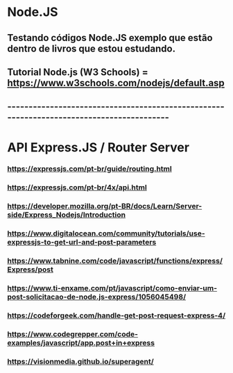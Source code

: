 # Node.JS

## Testando códigos Node.JS exemplo que estão dentro de livros que estou estudando.

## Tutorial Node.js (W3 Schools) = https://www.w3schools.com/nodejs/default.asp

## -----------------------------------------------------------------------------------------

# API Express.JS / Router Server

### https://expressjs.com/pt-br/guide/routing.html

### https://expressjs.com/pt-br/4x/api.html

### https://developer.mozilla.org/pt-BR/docs/Learn/Server-side/Express_Nodejs/Introduction

### https://www.digitalocean.com/community/tutorials/use-expressjs-to-get-url-and-post-parameters

### https://www.tabnine.com/code/javascript/functions/express/Express/post

### https://www.ti-enxame.com/pt/javascript/como-enviar-um-post-solicitacao-de-node.js-express/1056045498/

### https://codeforgeek.com/handle-get-post-request-express-4/

### https://www.codegrepper.com/code-examples/javascript/app.post+in+express

### https://visionmedia.github.io/superagent/
